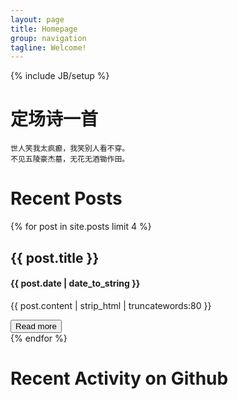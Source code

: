 ```yaml
---
layout: page
title: Homepage
group: navigation
tagline: Welcome!
---
```

{% include JB/setup %}

# 定场诗一首

	世人笑我太疯癫，我笑别人看不穿。
	不见五陵豪杰墓，无花无酒锄作田。

# Recent Posts

<div class="container">
<div class="posts">
	{% for post in site.posts limit 4 %}
	<div class="post">
		<h2>{{ post.title }}</h2>
		<h4>{{ post.date | date_to_string }}</h4>
		<p>{{ post.content | strip_html | truncatewords:80 }}</p>
		<a href="{{ post.url }}"><button class="btn btn-default">Read more</button></a>
	</div>
    {% endfor %}
</div>
</div>


<!--Github Activity-->
<link rel="stylesheet" href="//cdnjs.cloudflare.com/ajax/libs/octicons/2.0.2/octicons.min.css">
<link rel="stylesheet" href="//7sbplw.com1.z0.glb.clouddn.com/github-activity-0.1.0.min.css">

<script type="text/javascript" src="//cdnjs.cloudflare.com/ajax/libs/mustache.js/0.7.2/mustache.min.js"></script>
<script type="text/javascript" src="//7sbplw.com1.z0.glb.clouddn.com/github-activity-0.1.0.min.js"></script>

# Recent Activity on Github

<div id="feed"></div>

<script>
GitHubActivity.feed({
	username: "petronny",
	selector: "#feed",
	limit: 5 // optional
});
</script>
